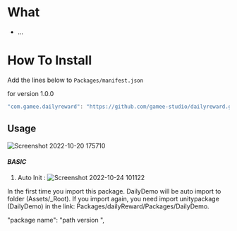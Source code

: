 # What

- ...

# How To Install

Add the lines below to `Packages/manifest.json`

for version 1.0.0
```csharp
"com.gamee.dailyreward": "https://github.com/gamee-studio/dailyreward.git?path=Assets/_Root",
```
## Usage
![Screenshot 2022-10-20 175710](https://user-images.githubusercontent.com/92133266/196931541-52b0ad2c-d35f-4c12-9daf-c07944a5ff2c.png)

#### _BASIC_
1. Auto Init :
![Screenshot 2022-10-24 101122](https://user-images.githubusercontent.com/92133266/197443084-0a1671de-8337-42d4-a955-120ce6c18757.png)

In the first time you import this package. DailyDemo will be auto import to folder (Assets/_Root). If you import again, you need import unitypackage (DailyDemo) in the link: Packages/dailyReward/Packages/DailyDemo.



"package name": "path version ",
```


